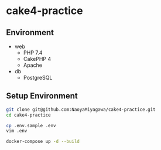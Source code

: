 # cake4-practice

## Environment

- web
  - PHP 7.4
  - CakePHP 4
  - Apache
- db
  - PostgreSQL

## Setup Environment

```bash
git clone git@github.com:NaoyaMiyagawa/cake4-practice.git
cd cake4-practice

cp .env.sample .env
vim .env

docker-compose up -d --build
```
